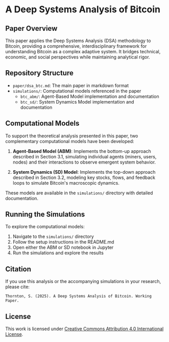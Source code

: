 # A Deep Systems Analysis of Bitcoin

## Paper Overview

This paper applies the Deep Systems Analysis (DSA) methodology to Bitcoin, providing a comprehensive, interdisciplinary framework for understanding Bitcoin as a complex adaptive system. It bridges technical, economic, and social perspectives while maintaining analytical rigor.

## Repository Structure

- `paper/dsa_btc.md`: The main paper in markdown format
- `simulations/`: Computational models referenced in the paper
  - `btc_abm/`: Agent-Based Model implementation and documentation
  - `btc_sd/`: System Dynamics Model implementation and documentation

## Computational Models

To support the theoretical analysis presented in this paper, two complementary computational models have been developed:

1. **Agent-Based Model (ABM)**: Implements the bottom-up approach described in Section 3.1, simulating individual agents (miners, users, nodes) and their interactions to observe emergent system behavior.

2. **System Dynamics (SD) Model**: Implements the top-down approach described in Section 3.2, modeling key stocks, flows, and feedback loops to simulate Bitcoin's macroscopic dynamics.

These models are available in the `simulations/` directory with detailed documentation.

## Running the Simulations

To explore the computational models:

1. Navigate to the `simulations/` directory
2. Follow the setup instructions in the README.md
3. Open either the ABM or SD notebook in Jupyter
4. Run the simulations and explore the results

## Citation

If you use this analysis or the accompanying simulations in your research, please cite:

```
Thornton, S. (2025). A Deep Systems Analysis of Bitcoin. Working Paper.
```

## License

This work is licensed under [Creative Commons Attribution 4.0 International License](https://creativecommons.org/licenses/by/4.0/).